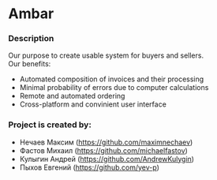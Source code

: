 # Ambar

### Description
Our purpose to create usable system for buyers and sellers.  
Our benefits:
+ Automated composition of invoices and their processing
+ Minimal probability of errors due to computer calculations
+ Remote and automated ordering
+ Cross-platform and convinient user interface


### Project is created by:
* Нечаев Максим (https://github.com/maximnechaev)
* Фастов Михаил (https://github.com/michaelfastov)
* Кулыгин Андрей (https://github.com/AndrewKulygin)
* Пыхов Евгений (https://github.com/yev-p)
